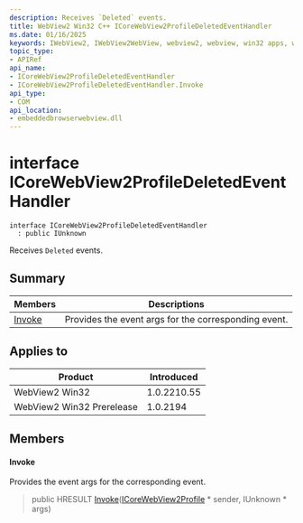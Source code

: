 ```yaml
---
description: Receives `Deleted` events.
title: WebView2 Win32 C++ ICoreWebView2ProfileDeletedEventHandler
ms.date: 01/16/2025
keywords: IWebView2, IWebView2WebView, webview2, webview, win32 apps, win32, edge, ICoreWebView2, ICoreWebView2Controller, browser control, edge html, ICoreWebView2ProfileDeletedEventHandler
topic_type: 
- APIRef
api_name:
- ICoreWebView2ProfileDeletedEventHandler
- ICoreWebView2ProfileDeletedEventHandler.Invoke
api_type:
- COM
api_location:
- embeddedbrowserwebview.dll
---
```


# interface ICoreWebView2ProfileDeletedEventHandler

```
interface ICoreWebView2ProfileDeletedEventHandler
  : public IUnknown
```

Receives `Deleted` events.

## Summary

 Members                        | Descriptions
--------------------------------|---------------------------------------------
[Invoke](#invoke) | Provides the event args for the corresponding event.

## Applies to

Product                         | Introduced
--------------------------------|---------------------------------------------
WebView2 Win32            |    1.0.2210.55
WebView2 Win32 Prerelease |    1.0.2194

## Members

#### Invoke

Provides the event args for the corresponding event.

> public HRESULT [Invoke](#invoke)([ICoreWebView2Profile](icorewebview2profile.md#icorewebview2profile) * sender, IUnknown * args)

